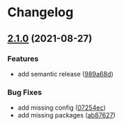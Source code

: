# Changelog

## [2.1.0](https://gitlab.com/YellowGarbageGroup/eslint-config/compare/v2.0.0...v2.1.0) (2021-08-27)


### Features

* add semantic release ([989a68d](https://gitlab.com/YellowGarbageGroup/eslint-config/commit/989a68daa1937d3222af4b03166d010bf48086a5))


### Bug Fixes

* add missing config ([07254ec](https://gitlab.com/YellowGarbageGroup/eslint-config/commit/07254ecc958f233ec5d9cb0f0a0ebee2db40e936))
* add missing packages ([ab87627](https://gitlab.com/YellowGarbageGroup/eslint-config/commit/ab8762744a3aadc45b0b16e93bfa54e74e0e34a5))
